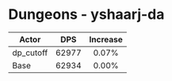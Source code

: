 # Dungeons - yshaarj-da
| Actor | DPS | Increase |
|---|:---:|:---:|
|dp_cutoff|62977|0.07%|
|Base|62934|0.00%|
